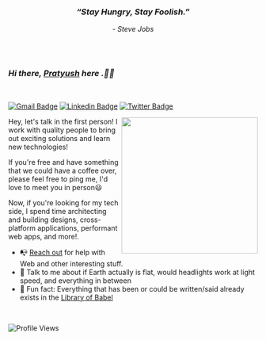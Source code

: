 <!-- ![banner](https://github.com/pratyushjain122/pratyushjain122/blob/master/game-off-gif.gif) -->

### <p align="center"><i>“Stay Hungry, Stay Foolish.”</i></p>

<p align="center"><i>- Steve Jobs</i></p>
<br>
<br>

### <i>Hi there, [Pratyush](https://pratyushjain.vercel.app/) here .👋🏼</i>

<br>

[![Gmail Badge](https://img.shields.io/badge/-pratyush.jain2001@gmail.com-c14438?style=flat&logo=Gmail&logoColor=white)](mailto:pratyush.jain2001@gmail.com "Connect via Email")
[![Linkedin Badge](https://img.shields.io/badge/-Pratyush%20Jain-0072b1?style=flat&logo=Linkedin&logoColor=white)](https://www.linkedin.com/in/jain-pratyush/ "Connect on LinkedIn")
[![Twitter Badge](https://img.shields.io/badge/-@pratyush_jain1-00acee?style=flat&logo=Twitter&logoColor=white)](https://twitter.com/pratyush_jain1 "Follow on Twitter")

<a href="https://pratyushjain.vercel.app/"><img src="https://github.com/samujjwaal/samujjwaal/raw/master/etc/hand_v.png" align="right" height="275" /></a>

Hey, let's talk in the first person!
I work with quality people to bring out exciting solutions and learn new technologies!

If you're free and have something that we could have a coffee over, please feel free to ping me, I'd love to meet you in person😃

Now, if you're looking for my tech side,
I spend time architecting and building designs, cross-platform applications, performant web apps, and more!.

-   📭 [Reach out](#hi-there-samujjwaal-here) for help with Web and other interesting stuff.
-   💬 Talk to me about if Earth actually is flat, would headlights work at light speed, and everything in between
-   👾 Fun fact: Everything that has been or could be written/said already exists in the [Library of Babel](https://libraryofbabel.info/)

<br>

![Profile Views](https://komarev.com/ghpvc/?username=pratyushjain122&color=blue)
